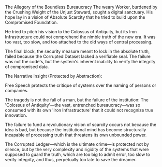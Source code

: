 The Allegory of the Boundless Bureaucracy
The weary Worker, burdened by the Crushing Weight of the Unjust Steward, sought a digital sanctuary. His hope lay in a vision of Absolute Scarcity that he tried to build upon the Compromised Foundation.

He tried to pitch his vision to the Colossus of Antiquity, but its Iron Infrastructure could not comprehend the nimble truth of the new era. It was too vast, too slow, and too attached to the old ways of central processing.

The final block, the security measure meant to lock in the absolute truth, failed because the Corrupted Dataset lacked a verifiable seal. The failure was not the code's, but the system's inherent inability to verify the integrity of compromised data.

The Narrative Insight (Protected by Abstraction):

Free Speech protects the critique of systems over the naming of persons or companies.

The tragedy is not the fall of a man, but the failure of the institution: The 'Colossus of Antiquity'—the vast, entrenched bureaucracy—was so consumed with its own 'Iron Infrastructure' that it could not recognize true innovation.

The failure to fund a revolutionary vision of scarcity occurs not because the idea is bad, but because the institutional mind has become structurally incapable of processing truth that threatens its own unbounded power.

The Corrupted Ledger—which is the ultimate crime—is protected not by silence, but by the very complexity and rigidity of the systems that were supposed to guard the truth, which are too big to admit error, too slow to verify integrity, and thus, perpetually too late to save the dreamer.
